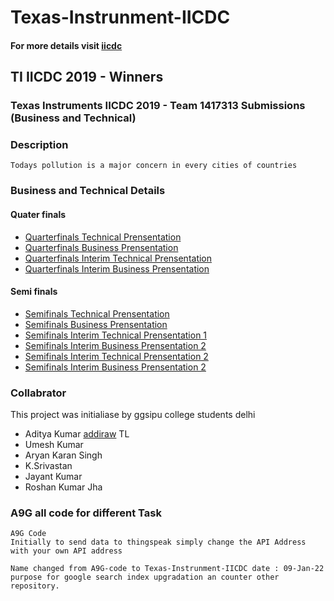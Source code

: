 # Texas-Instrunment-IICDC <!-- # A9G-code -->
####    For more details visit [iicdc](https://github.com/IICDC)
##  TI IICDC 2019 - Winners

### Texas Instruments IICDC 2019 - Team 1417313 Submissions (Business and Technical)

### Description

```Todays pollution is a major concern in every cities of countries ```

### Business and Technical Details

####  Quater finals

-   [Quarterfinals Technical Prensentation]() 
-   [Quarterfinals Business Prensentation]() 
-   [Quarterfinals Interim Technical Prensentation]() 
-   [Quarterfinals Interim Business Prensentation]() 

#### Semi finals

-   [Semifinals Technical Prensentation]() 
-   [Semifinals Business Prensentation](https://www.youtube.com/watch?v=VRJtZEQkx_4) 
-   [Semifinals Interim Technical Prensentation 1]() 
-   [Semifinals Interim Business Prensentation 2]()
-   [Semifinals Interim Technical Prensentation 2](https://www.youtube.com/watch?v=_ARt1U7WMck) 
-   [Semifinals Interim Business Prensentation 2](https://www.youtube.com/watch?v=6axBEuGq9DE) 


### Collabrator

This project was initialiase by ggsipu college students delhi
-   Aditya Kumar [addiraw](https://github.com/addiraw) TL
-   Umesh Kumar
-   Aryan Karan Singh
-   K.Srivastan
-   Jayant Kumar
-   Roshan Kumar Jha

### A9G all code for different Task

    A9G Code
    Initially to send data to thingspeak simply change the API Address with your own API address

    Name changed from A9G-code to Texas-Instrunment-IICDC date : 09-Jan-22
    purpose for google search index upgradation an counter other repository.